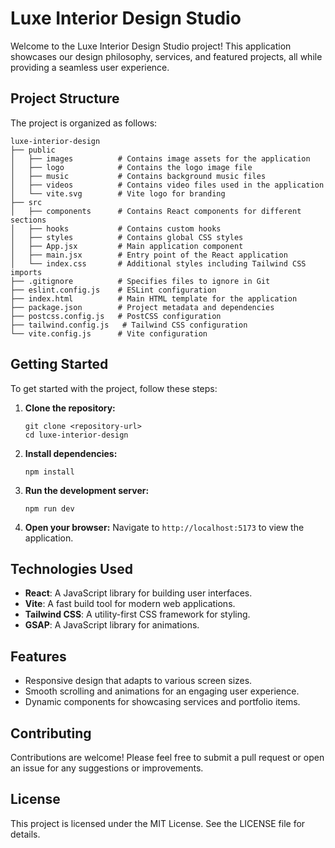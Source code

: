 # Luxe Interior Design Studio

Welcome to the Luxe Interior Design Studio project! This application showcases our design philosophy, services, and featured projects, all while providing a seamless user experience.

## Project Structure

The project is organized as follows:

```
luxe-interior-design
├── public
│   ├── images          # Contains image assets for the application
│   ├── logo            # Contains the logo image file
│   ├── music           # Contains background music files
│   ├── videos          # Contains video files used in the application
│   └── vite.svg        # Vite logo for branding
├── src
│   ├── components      # Contains React components for different sections
│   ├── hooks           # Contains custom hooks
│   ├── styles          # Contains global CSS styles
│   ├── App.jsx         # Main application component
│   ├── main.jsx        # Entry point of the React application
│   └── index.css       # Additional styles including Tailwind CSS imports
├── .gitignore          # Specifies files to ignore in Git
├── eslint.config.js    # ESLint configuration
├── index.html          # Main HTML template for the application
├── package.json        # Project metadata and dependencies
├── postcss.config.js   # PostCSS configuration
├── tailwind.config.js   # Tailwind CSS configuration
└── vite.config.js      # Vite configuration
```

## Getting Started

To get started with the project, follow these steps:

1. **Clone the repository:**
   ```
   git clone <repository-url>
   cd luxe-interior-design
   ```

2. **Install dependencies:**
   ```
   npm install
   ```

3. **Run the development server:**
   ```
   npm run dev
   ```

4. **Open your browser:**
   Navigate to `http://localhost:5173` to view the application.

## Technologies Used

- **React**: A JavaScript library for building user interfaces.
- **Vite**: A fast build tool for modern web applications.
- **Tailwind CSS**: A utility-first CSS framework for styling.
- **GSAP**: A JavaScript library for animations.

## Features

- Responsive design that adapts to various screen sizes.
- Smooth scrolling and animations for an engaging user experience.
- Dynamic components for showcasing services and portfolio items.

## Contributing

Contributions are welcome! Please feel free to submit a pull request or open an issue for any suggestions or improvements.

## License

This project is licensed under the MIT License. See the LICENSE file for details.